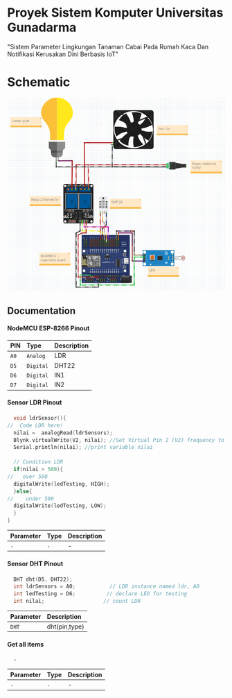 
# Proyek Sistem Komputer Universitas Gunadarma

"Sistem Parameter Lingkungan Tanaman Cabai Pada Rumah Kaca Dan Notifikasi Kerusakan Dini Berbasis IoT"

# Schematic
![Logo](https://github.com/fauziallagan/Proyek-Sistem-Komputer/blob/master/new.PNG)

## Documentation

#### NodeMCU ESP-8266 Pinout

| PIN | Type     | Description                |
| :-------- | :------- | :------------------------- |
| `A0` | `Analog` | LDR |
| `D5` | `Digital` | DHT22 |
| `D6` | `Digital` | IN1 |
| `D7` | `Digital` | IN2 |
#### Sensor LDR Pinout

```C++
  void ldrSensor(){
//  Code LDR here!
  nilai =  analogRead(ldrSensors);
  Blynk.virtualWrite(V2, nilai); //Set Virtual Pin 2 (V2) frequency to  in Blynk app
  Serial.println(nilai); //print variable nilai

  // Condition LDR
  if(nilai > 500){
//   over 500 
  digitalWrite(ledTesting, HIGH);
  }else{
//    under 500
  digitalWrite(ledTesting, LOW);
  }
}
```

| Parameter | Type     | Description                       |
| :-------- | :------- | :-------------------------------- |
| `-`      | `-` | - |


#### Sensor DHT Pinout

```c++
  DHT dht(D5, DHT22);
  int ldrSensors = A0;           // LDR instance named ldr, A0
  int ledTesting = D6;          // declare LED for testing
  int nilai;                   // count LDR
```

| Parameter | Description                |
| :-------- | :------------------------- |
| `DHT` |dht(pin,type)|


#### Get all items

```http
  -
```

| Parameter | Type     | Description                |
| :-------- | :------- | :------------------------- |
| `-` | `-` | - |
